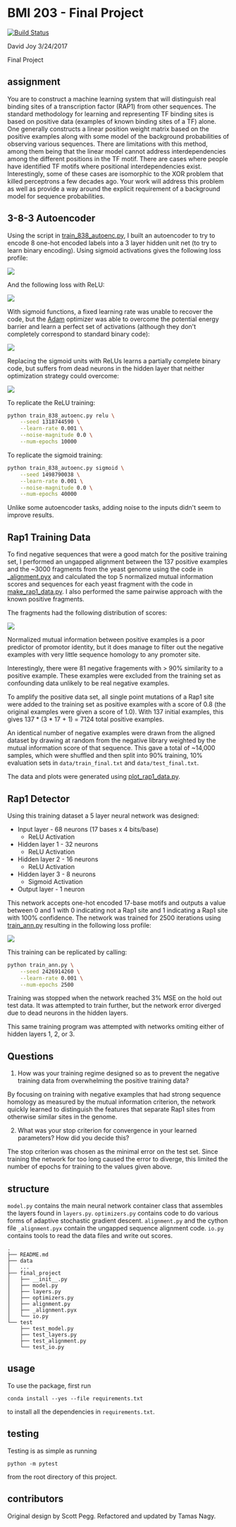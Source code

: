 # BMI 203 - Final Project

[![Build
Status](https://travis-ci.org/david-joy/bmi203-final.svg?branch=master)](https://travis-ci.org/david-joy/bmi203-final)

David Joy 3/24/2017<br/>

Final Project

## assignment

You are to construct a machine learning system that will distinguish real binding sites of a transcription factor (RAP1) from other sequences. The standard methodology for learning and representing TF binding sites is based on positive data (examples of known binding sites of a TF) alone. One generally constructs a linear position weight matrix based on the positive examples along with some model of the background probabilities of observing various sequences. There are limitations with this method, among them being that the linear model cannot address interdependencies among the different positions in the TF motif. There are cases where people have identified TF motifs where positional interdependencies exist. Interestingly, some of these cases are isomorphic to the XOR problem that killed perceptrons a few decades ago. Your work will address this problem as well as provide a way around the explicit requirement of a background model for sequence probabilities.

## 3-8-3 Autoencoder

Using the script in [train_838_autoenc.py](https://github.com/david-joy/bmi203-final/blob/master/train_838_autoenc.py), I built an autoencoder to try to encode 8 one-hot encoded labels into a 3 layer hidden unit net (to try to learn binary encoding). Using sigmoid activations gives the following loss profile:

<img src="plots/autoencoder_838_sigmoid_loss.png"><br />

And the following loss with ReLU:

<img src="plots/autoencoder_838_relu_loss.png"><br />

With sigmoid functions, a fixed learning rate was unable to recover the code, but the [Adam](https://github.com/david-joy/bmi203-final/blob/master/final_project/optimizers.py#L48) optimizer was able to overcome the potential energy barrier and learn a perfect set of activations (although they don't completely correspond to standard binary code):

<img src="plots/autoencoder_838_sigmoid_code.png"><br />

Replacing the sigmoid units with ReLUs learns a partially complete binary code, but suffers from dead neurons in the hidden layer that neither optimization strategy could overcome:

<img src="plots/autoencoder_838_relu_code.png"><br />

To replicate the ReLU training:<br />

```bash
python train_838_autoenc.py relu \
    --seed 1318744590 \
    --learn-rate 0.001 \
    --noise-magnitude 0.0 \
    --num-epochs 10000
```

To replicate the sigmoid training:

```bash
python train_838_autoenc.py sigmoid \
    --seed 1498790038 \
    --learn-rate 0.001 \
    --noise-magnitude 0.0 \
    --num-epochs 40000
```

Unlike some autoencoder tasks, adding noise to the inputs didn't seem to improve results.

## Rap1 Training Data

To find negative sequences that were a good match for the positive training set, I performed an ungapped alignment between the 137 positive examples and the ~3000 fragments from the yeast genome using the code in [_alignment.pyx](https://github.com/david-joy/bmi203-final/blob/master/final_project/_alignment.pyx) and calculated the top 5 normalized mutual information scores and sequences for each yeast fragment with the code in [make_rap1_data.py](https://github.com/david-joy/bmi203-final/blob/master/make_rap1_data.py). I also performed the same pairwise approach with the known positive fragments.

The fragments had the following distribution of scores:

<img src="plots/align_score_dist.png"><br />

Normalized mutual information between positive examples is a poor predictor of promotor identity, but it does manage to filter out the negative examples with very little sequence homology to any promoter site.

Interestingly, there were 81 negative fragements with > 90% similarity to a positive example. These examples were excluded from the training set as confounding data unlikely to be real negative examples.

To amplify the positive data set, all single point mutations of a Rap1 site were added to the training set as positive examples with a score of 0.8 (the original examples were given a score of 1.0). With 137 initial examples, this gives 137 * (3 * 17 + 1) = 7124 total positive examples.

An identical number of negative examples were drawn from the aligned dataset by drawing at random from the negative library weighted by the mutual information score of that sequence. This gave a total of ~14,000 samples, which were shuffled and then split into 90% training, 10% evaluation sets in `data/train_final.txt` and `data/test_final.txt`.

The data and plots were generated using [plot_rap1_data.py](https://github.com/david-joy/bmi203-final/blob/master/plot_rap1_data.py).

## Rap1 Detector

Using this training dataset a 5 layer neural network was designed:

- Input layer - 68 neurons (17 bases x 4 bits/base)
    - ReLU Activation
- Hidden layer 1 - 32 neurons
    - ReLU Activation
- Hidden layer 2 - 16 neurons
    - ReLU Activation
- Hidden layer 3 - 8 neurons
    - Sigmoid Activation
- Output layer - 1 neuron

This network accepts one-hot encoded 17-base motifs and outputs a value between 0 and 1 with 0 indicating not a Rap1 site and 1 indicating a Rap1 site with 100% confidence. The network was trained for 2500 iterations using [train_ann.py](https://github.com/david-joy/bmi203-final/blob/master/train_ann.py) resulting in the following loss profile:

<img src="plots/ann_rap1_loss.png"><br />

This training can be replicated by calling:

```bash
python train_ann.py \
    --seed 2426914260 \
    --learn-rate 0.001 \
    --num-epochs 2500
```

Training was stopped when the network reached 3% MSE on the hold out test data. It was attempted to train further, but the network error diverged due to dead neurons in the hidden layers.

This same training program was attempted with networks omiting either of hidden layers 1, 2, or 3.

## Questions

1. How was your training regime designed so as to prevent the negative training data from overwhelming the positive training data? 

By focusing on training with negative examples that had strong sequence homology as measured by the mutual information criterion, the network quickly learned to distinguish the features that separate Rap1 sites from otherwise similar sites in the genome.

2. What was your stop criterion for convergence in your learned parameters? How did you decide this?

The stop criterion was chosen as the minimal error on the test set. Since training the network for too long caused the error to diverge, this limited the number of epochs for training to the values given above.

## structure

`model.py` contains the main neural network container class that assembles the layers found in `layers.py`. `optimizers.py` contains code to do various forms of adaptive stochastic gradient descent. `alignment.py` and the cython file `_alignment.pyx` contain the ungapped sequence alignment code. `io.py` contains tools to read the data files and write out scores. 

```
.
├── README.md
├── data
│   ...
├── final_project
│   ├── __init__.py
│   ├── model.py
│   ├── layers.py
│   ├── optimizers.py
│   ├── alignment.py
│   ├── _alignment.pyx
│   └── io.py
└── test
    ├── test_model.py
    ├── test_layers.py
    ├── test_alignment.py
    └── test_io.py
```

## usage

To use the package, first run

```
conda install --yes --file requirements.txt
```

to install all the dependencies in `requirements.txt`.

## testing

Testing is as simple as running

```
python -m pytest
```

from the root directory of this project.


## contributors

Original design by Scott Pegg. Refactored and updated by Tamas Nagy.
